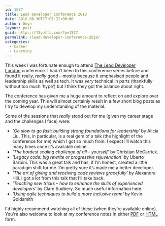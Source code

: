 ```yaml
---
id: 1577
title: Lead Developer Conference 2018
date: 2018-06-30T17:01:22+00:00
author: Gwyn
layout: post
guid: https://15volts.com/?p=1577
permalink: /lead-developer-conference-2018/
categories:
  - Career
  - Learning
---
```

This week I was fortunate enough to attend [The Lead Developer London](https://london2018.theleaddeveloper.com) conference. I hadn&#8217;t been to this conference series before and found it really, _really_ good &#8211; mostly because it emphasised people and leadership skills as well as tech. It was _very_ technical in parts (thankfully without too much &#8216;hype&#8217;) but I think they got the balance about right.

The conference has given me a huge amount to reflect on and explore over the coming year. This will almost certainly result in a few short blog posts as I try to develop my understanding of the material.

Some of the sessions that _really_ stood out for me (given my career stage and the challenges I face) were:

  * _'Go slow to go fast: building strong foundations for leadership'_ by Alicia Liu. This, in particular, is a real gem of a talk (the highlight of the conference for me) which I got so much from. I expect I&#8217;ll watch this many times once it&#8217;s available online.
  * _'The hardest scaling challenge of all &#8211; yourself'_ by Christian McCarrick.
  * _'Legacy code: big rewrite or progressive rejuvenation'_ by Uberto Barbini. This was a great talk and has, if I&#8217;m honest, created a little paradigm shift for me. I&#8217;m pretty sure it&#8217;s made me a better developer.
  * _'The art of giving and receiving code reviews gracefully'_ by Alexandra Hill. I got a lot from this talk that I&#8217;ll take back.
  * _'Teaching new tricks &#8211; how to enhance the skills of experienced developers'_ by Clare Sudbery. So much useful information here.
  * _'Using agile techniques to build a more inclusive team'_ by Kevin Goldsmith

I'd highly recommend watching all of these (when they&#8217;re available online). You're also welcome to look at my conference notes in either [PDF](/wp-content/uploads/2018/06/lead_developer_2018.pdf) or [HTML](/wp-content/uploads/2018/06/lead_developer_2018.html) form.